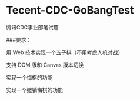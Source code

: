 # Tecent-CDC-GoBangTest
腾讯CDC事业部笔试题

###要求：

用 Web 技术实现一个五子棋（不用考虑人机对战）

支持 DOM 版和 Canvas 版本切换

实现一个悔棋的功能

实现一个撤销悔棋的功能
